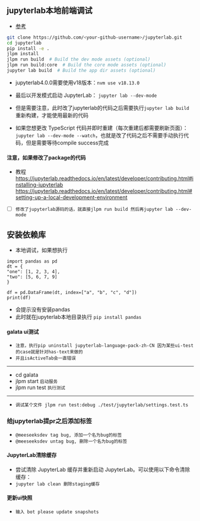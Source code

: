 ## jupyterlab本地前端调试
* [参考]("https://jupyterlab.readthedocs.io/en/stable/developer/contributing.html?highlight=jlpm#build-and-run-the-tests")
```sh
git clone https://github.com/<your-github-username>/jupyterlab.git
cd jupyterlab
pip install -e .
jlpm install
jlpm run build  # Build the dev mode assets (optional)
jlpm run build:core  # Build the core mode assets (optional)
jupyter lab build  # Build the app dir assets (optional)
```
* jupyterlab4.0.0需要使用v18版本：`nvm use v18.13.0 `

* 最后以开发模式启动 JupyterLab：
`jupyter lab --dev-mode`
* 但是需要注意，此时改了jupyterlab的代码之后需要执行`jupyter lab build`重新构建，才能使用最新的代码

* 如果您想更改 TypeScript 代码并即时重建（每次重建后都需要刷新页面）：
`jupyter lab --dev-mode --watch`，也就是改了代码之后不需要手动执行代码，但是需要等待compile success完成


#### 注意，如果修改了package的代码
* 教程 https://jupyterlab.readthedocs.io/en/latest/developer/contributing.html#installing-jupyterlab
  https://jupyterlab.readthedocs.io/en/latest/developer/contributing.html#setting-up-a-local-development-environment
* [ ] `修改了jupyterlab源码的话，就直接jlpm run build 然后再jupyter lab --dev-mode`



## 安装依赖库
* 本地调试，如果想执行
```text
import pandas as pd
dt = {
"one": [1, 2, 3, 4],
"two": [5, 6, 7, 9]
}

df = pd.DataFrame(dt, index=["a", "b", "c", "d"])
print(df)
```
* 会提示没有安装pandas
* 此时就在jupyterlab本地目录执行 `pip install pandas`

#### galata ui测试
* `注意，执行pip uninstall jupyterlab-language-pack-zh-CN 因为某些ui-test的case就是针对has-text来做的`
* `并且isActiveTab会一直错误`
---
* cd galata
* jlpm start `启动服务`
* jlpm run test `执行测试`
---
* `调试某个文件 jlpm run test:debug ./test/jupyterlab/settings.test.ts`

### 给jupyterlab提pr之后添加标签
* `@meeseeksdev tag bug, 添加一个名为bug的标签`
* `@meeseeksdev untag bug, 删除一个名为bug的标签`


#### JupyterLab清除缓存
* 尝试清除 JupyterLab 缓存并重新启动 JupyterLab。可以使用以下命令清除缓存：
* `jupyter lab clean 删除staging缓存`

#### 更新ui快照
* `输入 bot please update snapshots`


